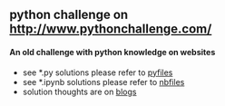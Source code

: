 ## python challenge on <http://www.pythonchallenge.com/>
#### An old challenge with python knowledge on websites
* see \*.py solutions please refer to [pyfiles](/pyfiles)
* see \*.ipynb solutions please refer to [nbfiles](/nbfiles)
* solution thoughts are on [blogs](https://stevenpzchan.github.io/pythonchallenge)
